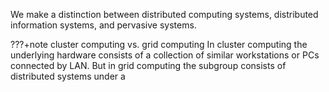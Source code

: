 We make a distinction between distributed computing systems, distributed information systems, and pervasive systems. 

???+note cluster computing vs. grid computing
    In cluster computing the underlying hardware consists of a collection of similar workstations or PCs connected by LAN. But in grid computing the subgroup consists of distributed systems under a